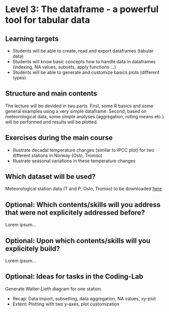 # Level 3: The dataframe - a powerful tool for tabular data

## Learning targets

- Students will be able to create, read and export dataframes (tabular data)
- Students will know basic concepts how to handle data in dataframes (indexing, NA values, subsets, apply functions ...)
- Students will be able to generate and customize basics plots (different types)

## Structure and main contents

The lecture will be devided in two parts. 
First, some R basics and some general examples using a very simple dataframe. 
Second, based on meteorological data, some simple analyses (aggregation, rolling means etc.) will be performed and results will be plotted.

## Exercises during the main course

- Illustrate decadal temperature changes (similar to IPCC plot) for two different stations in Norway (Oslo, Tromso)
- Illustrate seasonal variations in these temperature changes

## Which dataset will be used?

Meteorological station data (T and P; Oslo, Tromso) to be downloaded [here](https://klimaservicesenter.no)

## Optional: Which contents/skills will you address that were not explicitely addressed before?

Lorem ipsum...


## Optional: Upon which contents/skills will you explicitely build?

Lorem ipsum...


## Optional: Ideas for tasks in the Coding-Lab

Generate Walter-Lieth diagram for one station.
- Recap: Data import, subsetting, data aggregation, NA values, xy-plot
- Extent: Plotting with two y-axes, plot customization

